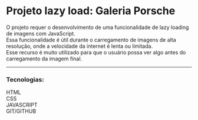 # Projeto lazy load: Galeria Porsche
O projeto requer o desenvolvimento de uma funcionalidade de lazy loading de imagens com JavaScript.<br>
Essa funcionalidade é útil durante o carregamento de imagens de alta resolução, onde a velocidade da internet é lenta ou limitada.<br>
Esse recurso é muito utilizado para que o usuário possa ver algo antes do carregamento da imagem final.<hr>

### Tecnologias:<br>
HTML<br>
CSS<br>
JAVASCRIPT<br>
GIT/GITHUB<br>
